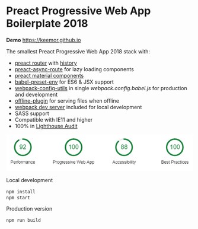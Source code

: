 # Preact Progressive Web App Boilerplate 2018

<p><strong>Demo</strong> <a href="https://keemor.github.io/"> https://keemor.github.io </a></p>

The smallest Preact Progressive Web App 2018 stack with:

-   <a href="https://github.com/developit/preact-router">preact router</a> with
    <a href="https://github.com/ReactTraining/history">history</a>
-   <a href="https://github.com/prateekbh/preact-async-route">preact-async-route</a> for lazy loading components
-   <a href="https://github.com/prateekbh/preact-material-components">preact material components</a>
-   <a href="https://github.com/babel/babel-preset-env">babel-preset-env</a> for ES6 & JSX support
-   <a href="https://github.com/kentcdodds/webpack-config-utils">webpack-config-utils</a> in single <i>webpack.config.babel.js</i> for production and development
-   <a href="https://github.com/NekR/offline-plugin">offline-plugin</a> for serving files when offline
-   <a href="https://github.com/webpack/webpack-dev-server">webpack dev server</a> included for local development
-   SASS support
-   Compatible with IE11 and higher
-   100% in <a href="https://developers.google.com/web/tools/lighthouse/">Lighthouse Audit</a>

<p>
    <img src="img/lighthouse.png" alt="Lighthouse" class="scale" />
</p>

Local development

```
npm install
npm start
```

Production version

```
npm run build
```
